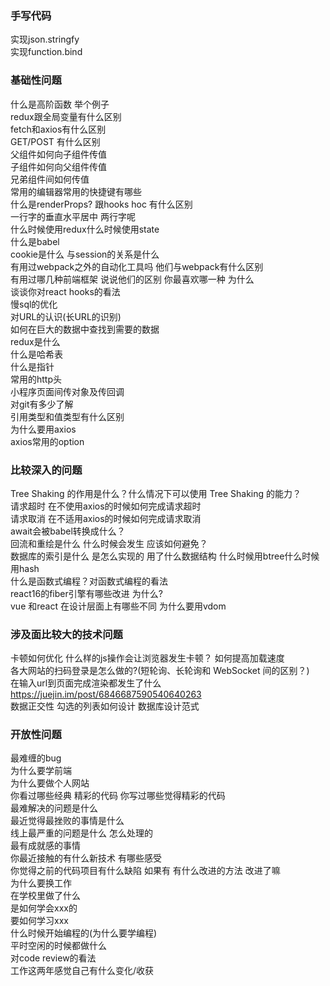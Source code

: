 ### 手写代码
实现json.stringfy  
实现function.bind  

### 基础性问题
什么是高阶函数 举个例子  
redux跟全局变量有什么区别  
fetch和axios有什么区别  
GET/POST 有什么区别  
父组件如何向子组件传值  
子组件如何向父组件传值  
兄弟组件间如何传值  
常用的编辑器常用的快捷键有哪些  
什么是renderProps? 跟hooks hoc 有什么区别  
一行字的垂直水平居中 两行字呢  
什么时候使用redux什么时候使用state  
什么是babel  
cookie是什么 与session的关系是什么  
有用过webpack之外的自动化工具吗 他们与webpack有什么区别  
有用过哪几种前端框架 说说他们的区别 你最喜欢哪一种  为什么  
谈谈你对react hooks的看法  
慢sql的优化  
对URL的认识(长URL的识别)  
如何在巨大的数据中查找到需要的数据  
redux是什么  
什么是哈希表  
什么是指针  
常用的http头  
小程序页面间传对象及传回调  
对git有多少了解  
引用类型和值类型有什么区别  
为什么要用axios  
axios常用的option  

### 比较深入的问题
Tree Shaking 的作用是什么？什么情况下可以使用 Tree Shaking 的能力？  
请求超时 在不使用axios的时候如何完成请求超时  
请求取消 在不适用axios的时候如何完成请求取消  
await会被babel转换成什么？  
回流和重绘是什么 什么时候会发生 应该如何避免？  
数据库的索引是什么 是怎么实现的 用了什么数据结构 什么时候用btree什么时候用hash  
什么是函数式编程？对函数式编程的看法  
react16的fiber引擎有哪些改进 为什么?  
vue 和react 在设计层面上有哪些不同
为什么要用vdom

### 涉及面比较大的技术问题
卡顿如何优化  什么样的js操作会让浏览器发生卡顿？
如何提高加载速度  
各大网站的扫码登录是怎么做的?(短轮询、长轮询和 WebSocket 间的区别？)  
在输入url到页面完成渲染都发生了什么 https://juejin.im/post/6846687590540640263  
数据正交性 勾选的列表如何设计 数据库设计范式  

### 开放性问题
最难缠的bug  
为什么要学前端  
为什么要做个人网站  
你看过哪些经典 精彩的代码 你写过哪些觉得精彩的代码  
最难解决的问题是什么  
最近觉得最挫败的事情是什么  
线上最严重的问题是什么 怎么处理的  
最有成就感的事情  
你最近接触的有什么新技术  有哪些感受  
你觉得之前的代码项目有什么缺陷 如果有 有什么改进的方法 改进了嘛  
为什么要换工作  
在学校里做了什么  
是如何学会xxx的  
要如何学习xxx  
什么时候开始编程的(为什么要学编程)  
平时空闲的时候都做什么  
对code review的看法  
工作这两年感觉自己有什么变化/收获

